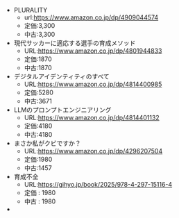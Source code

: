 - PLURALITY
  - url:https://www.amazon.co.jp/dp/4909044574
  - 定価:3,300
  - 中古:3,300
- 現代サッカーに適応する選手の育成メソッド
    - URL:https://www.amazon.co.jp/dp/4801944833
    - 定価:1870
    - 中古:1870
- デジタルアイデンティティのすべて
    - URL:https://www.amazon.co.jp/dp/4814400985
    - 定価:5280
    - 中古:3671
- LLMのプロンプトエンジニアリング
  - URL:https://www.amazon.co.jp/dp/4814401132
  - 定価:4180
  - 中古:4180
- まさか私がクビですか？
  - URL:https://www.amazon.co.jp/dp/4296207504
  - 定価:1980
  - 中古:1457
- 育成不全
  -  URL:https://gihyo.jp/book/2025/978-4-297-15116-4
  - 定価 : 1980
  - 中古 : 1980
-  